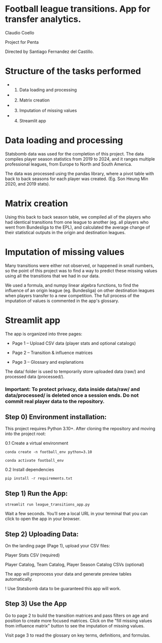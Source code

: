 # Football league transitions. App for transfer analytics.

Claudio Coello 

Project for Penta 

Directed by Santiago Fernandez del Castillo.

# Structure of the tasks performed 
- 1. Data loading and processing
- 2. Matrix creation
- 3. Imputation of missing values
- 4. Streamlit app

# Data loading and processing

Statsbomb data was used for the completion of this project. The data compiles player season statistics from 2019 to 2024, and it ranges multiple professional leagues, from Europe to North and South America.

The data was processed using the pandas library, where a pivot table with back to back seasons for each player was created. (Eg. Son Heung Min 2020, and 2019 stats).

# Matrix creation

Using this back to back season table, we compiled all of the players who had identical transitions from one league to another (eg. all players who went from Bundesliga to the EPL), and calculated the average change of their statistical outputs in the origin and destination leagues.

# Imputation of missing values

Many transitions were either not observed, or happened in small numbers, so the point of this project was to find a way to predict these missing values using all the transitions that we had in our data. 

We used a formula, and numpy linear algebra functions, to find the influence of an origin league (eg. Bundesliga) on other destination leagues when players transfer to a new competition. The full process of the imputation of values is commented in the app's glossary.

# Streamlit app

The app is organized into three pages:

- Page 1 – Upload CSV data (player stats and optional catalogs)

- Page 2 – Transition & influence matrices

- Page 3 – Glossary and explanations

The data/ folder is used to temporarily store uploaded data (raw/) and processed data (processed/).

### Important: To protect privacy, data inside data/raw/ and data/processed/ is deleted once a session ends. Do not commit real player data to the repository.

## Step 0) Environment installation:

This project requires Python 3.10+. After cloning the repository and moving into the project root:

0.1 Create a virtual environment

`conda create -n football_env python=3.10`

`conda activate football_env`

0.2 Install dependencies

`pip install -r requirements.txt`

## Step 1) Run the App:

`streamlit run league_transitions_app.py`

Wait a few seconds. You’ll see a local URL in your terminal that you can click to open the app in your browser.

## Step 2) Uploading Data:

On the landing page (Page 1), upload your CSV files:

Player Stats CSV (required)

Player Catalog, Team Catalog, Player Season Catalog CSVs (optional)

The app will preprocess your data and generate preview tables automatically.

! Use Statsbomb data to be guaranteed this app will work.

## Step 3) Use the App

Go to page 2 to build the transition matrices and pass filters on age and position to create more focused matrices.
Click on the "fill missing values from influence matrix" button to see the imputation of missing values.

Visit page 3 to read the glossary on key terms, definitions, and formulas.



  
